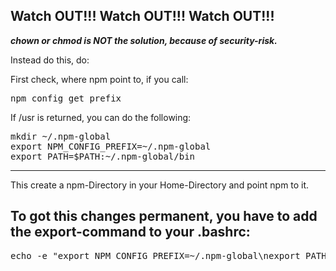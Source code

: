Watch OUT!!! Watch OUT!!! Watch OUT!!!
---
___chown or chmod is NOT the solution, because of security-risk.___

Instead do this, do:

First check, where npm point to, if you call:
<pre>
npm config get prefix
</pre>

If /usr is returned, you can do the following:

<pre>
mkdir ~/.npm-global
export NPM_CONFIG_PREFIX=~/.npm-global
export PATH=$PATH:~/.npm-global/bin
</pre>
---
This create a npm-Directory in your Home-Directory and point npm to it.

To got this changes permanent, you have to add the export-command to your .bashrc:
---
<pre>
echo -e "export NPM_CONFIG_PREFIX=~/.npm-global\nexport PATH=\$PATH:~/.npm-global/bin" >> ~/.bashrc
</pre>
